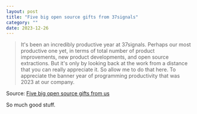 ```yaml
---
layout: post
title: "Five big open source gifts from 37signals"
category: ""
date: 2023-12-26
---
```


>It's been an incredibly productive year at 37signals. Perhaps our most productive one yet, in terms of total number of product improvements, new product developments, and open source extractions. But it's only by looking back at the work from a distance that you can really appreciate it. So allow me to do that here. To appreciate the banner year of programming productivity that was 2023 at our company.

Source: [Five big open source gifts from us](https://world.hey.com/dhh/five-big-open-source-gifts-from-us-c1b42c1b)

So much good stuff.
